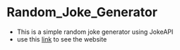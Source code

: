 # Random_Joke_Generator
- This is a simple random joke generator using JokeAPI <br>
- use this [link](https://sanoy24.github.io/Random_Joke_Generator/) to see the website
